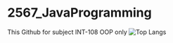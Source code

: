 # 2567_JavaProgramming
This Github for subject INT-108 OOP only
![Top Langs](https://github-readme-stats.vercel.app/api/top-langs/?username=averak&layout=compact&langs_count=10&hide=html,css)
